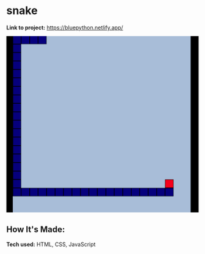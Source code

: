 # snake


**Link to project:** https://bluepython.netlify.app/

![alt tag](https://github.com/ahmedtarabia/snake/blob/main/images/snake.png)

## How It's Made:

**Tech used:** HTML, CSS, JavaScript
